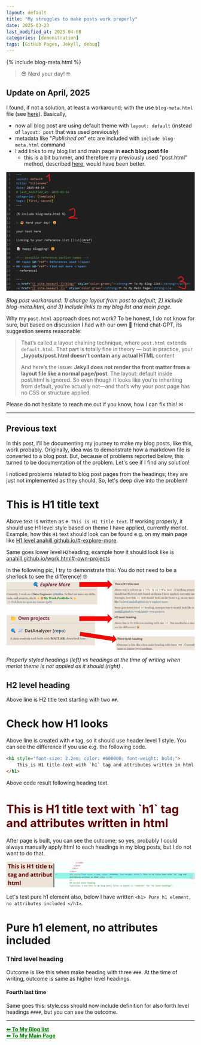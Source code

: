 ```yaml
---
layout: default
title: "My struggles to make posts work properly"
date: 2025-03-23
last_modified_at: 2025-04-08
categories: [demonstration]
tags: [GitHub Pages, Jekyll, debug]
---
```


{% include blog-meta.html %}

> 😎 Nerd your day! 🤓  

## Update on April, 2025
I found, if not a solution, at least a workaround; with the use `blog-meta.html` file (see [here](https://github.com/AnaHill/AnaHill.github.io/blob/main/_includes/blog-meta.html "blog-meta.html file")). Basically,
- now all blog post are using default theme with `layout: default` (instead of `layout: post` that was used previously)
- metadata like "_Published on_" etc are included with `include blog-meta.html` command
- I add links to my blog list and main page in **each blog post file**
  - this is a bit bummer, and therefore my previously used "post.html" method, described [here](https://anahill.github.io/blog/learn-write-posts.html), would have been better.

![blog_post_workaround](/pics/posts/blog_post_workaround.png "Workaround to make blog post to use my default merlot theme") 
<figcaption><em>Blog post workaround: 1) change layout from post to default, 2) include blog-meta.html, and 3) include links to my blog list and main page.</em></figcaption>  

Why my `post.html` approach does not work? 
To be honest, I do not know for sure, but based on discussion I had with our own 🤖 friend chat-GPT, its suggestion seems reasonable: 
> That’s called a layout chaining technique, where `post.html` extends `default.html`. That part is totally fine in theory — but in practice, your **_layouts/post.html doesn't contain any actual HTML** content
> 
> And here’s the issue: **Jekyll does not render the front matter from a layout file like a normal page/post**. The layout: default inside post.html is ignored. So even though it looks like you're inheriting from default, you're actually not—and that’s why your post page has no CSS or structure applied.

Please do not hesitate to reach me out if you know, how I can fix this! ✉︎

---

## Previous text 

In this post, I'll be documenting my journey to make my blog posts, like this, work probably. Originally, idea was to demonstrate how a markdown file is converted to a blog post. But, because of problems reported below, this turned to be documentation of the problem. Let's see if I find any solution! 

I noticed problems related to blog post pages from the headings; they are just not implemented as they should. So, let's deep dive into the problem!

# This is H1 title text
Above text is written as `# This is H1 title text`. If working properly, it should use H1 level style based on theme I have applied, currently merlot. Example, how this `H1` text should look can be found e.g. on my main page like [H1 level anahill.github.io/#-explore-more](https://anahill.github.io/#-explore-more "anahill.github.io/#-explore-more"). 

Same goes lower level `H2`heading, example how it should look like is 
[anahill.github.io/work.html#-own-projects](https://anahill.github.io/work.html#-own-projects "anahill.github.io/work.html#-own-projects")

In the following pic, I try to demonstrate this: You do not need to be a sherlock to see the difference! 🤓 
![comparison_of_heading_](/pics/posts/compare_correct_headings_to_current_post.png "Properly applied headings on the left vs headings on this blog post (right)")
<figcaption><em>
Properly styled headings (left) vs headings at the time of writing when merlot theme is not applied as it should (right)
.</em></figcaption>

## H2 level heading
Above line is H2 title text starting with two `##`. 

# Check how H1 looks 
Above line is created with `#` tag, so it should use header level 1 style. You can see the difference if you use e.g. the following code.

```html
<h1 style="font-size: 2.2em; color: #600000; font-weight: bold;">
    This is H1 title text with `h1` tag and attributes written in html 
</h1>
```

Above code result following heading text.

<h1 style="font-size: 2.2em; color: #600000; font-weight: bold;">
This is H1 title text with `h1` tag and attributes written in html 
</h1>

After page is built, you can see the outcome; so yes, probably I could always manually apply html to each headings in my blog posts, but I do not want to do that.

![manual_h1_title](/pics/posts/manual_h1_title_outcome.png "how manually written h1 text is shown currently")

Let's test pure h1 element also, below I have written `<h1> Pure h1 element, no attributes included </h1>`.

<h1> Pure h1 element, no attributes included </h1>

### Third level heading
Outcome is like this when make heading with three `###`. At the time of writing, outcome is same as higher level headings.

#### Fourth last time
Same goes this: style.css should now include definition for also forth level headings `####`, but you can see the outcome.

--- 

<a href="{{ site.baseurl }}/blog/" style="color:green;"><strong>⬅ To My Blog list</strong></a><br>
<a href="{{ site.baseurl }}/" style="color:green"><strong>⬅ To My Main Page</strong></a> 

